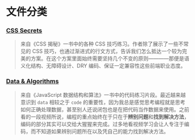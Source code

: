 # 文件分类

### [CSS Secrets](https://github.com/zhuliminl/Practice/tree/master/CSS%20Secrets)

> 来自《CSS 揭秘》一书中的各种 CSS 技巧练习。作者除了展示了一些不常见的 CSS 技巧，也通过渐进式的行文方式，告诉我们怎么抵达一个较为完美的方案。在这个方案里面始终需要坚持几个不变的原则————那便是语义化结构、无障碍设计、DRY 编码、保证一定兼容性这些前端职业态度。

### [Data & Algorithms](https://github.com/zhuliminl/Practice/tree/master/DOM%20%26%20JavaScript)

> 来自《JavaScript 数据结构和算法》一书中的代码练习片段。最近越来越意识到 `data` 相较之于 `code` 的重要性，因为我总是感觉思考编程就是思考如何正确处理数据，甚至别人还说闭包也是在把代码当作数据来使用。之前看的一段视频所说，编程的重点始终在于只在于**辨别问题**和**找到解决方法**，编码的部分其实可以交给大猩猩来完成。过多地看视频学习会让人专注于编码，而不知道如果辨别问题所在以及凭自己的能力找到解决方法。

